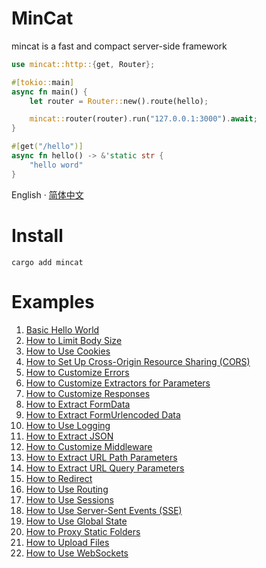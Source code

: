 # MinCat

mincat is a fast and compact server-side framework

```rust
use mincat::http::{get, Router};

#[tokio::main]
async fn main() {
    let router = Router::new().route(hello);

    mincat::router(router).run("127.0.0.1:3000").await;
}

#[get("/hello")]
async fn hello() -> &'static str {
    "hello word"
}
```

English · [简体中文](./README.zh-cn.md)

# Install

```shell
cargo add mincat
```

# Examples

1. [Basic Hello World](./examples/hello/src/main.rs)
2. [How to Limit Body Size](./examples/body-limit/src/main.rs)
3. [How to Use Cookies](./examples/cookie/src/main.rs)
4. [How to Set Up Cross-Origin Resource Sharing (CORS)](./examples/cors/src/main.rs)
5. [How to Customize Errors](./examples/custom-error/src/main.rs)
6. [How to Customize Extractors for Parameters](./examples/custom-extract/src/main.rs)
7. [How to Customize Responses](./examples/custom-response/src/main.rs)
8. [How to Extract FormData](./examples/form-data/src/main.rs)
9. [How to Extract FormUrlencoded Data](./examples/form-urlencoded/src/main.rs)
10. [How to Use Logging](./examples/http-log/src/main.rs)
11. [How to Extract JSON](./examples/json/src/main.rs)
12. [How to Customize Middleware](./examples/middleware/src/main.rs)
13. [How to Extract URL Path Parameters](./examples/path/src/main.rs)
14. [How to Extract URL Query Parameters](./examples/query/src/main.rs)
15. [How to Redirect](./examples/redirect/src/main.rs)
16. [How to Use Routing](./examples/router/src/main.rs)
17. [How to Use Sessions](./examples/session/src/main.rs)
18. [How to Use Server-Sent Events (SSE)](./examples/sse/src/main.rs)
19. [How to Use Global State](./examples/state/src/main.rs)
20. [How to Proxy Static Folders](./examples/static-file/src/main.rs)
21. [How to Upload Files](./examples/upload-file/src/main.rs)
22. [How to Use WebSockets](./examples/websocket/src/main.rs)
